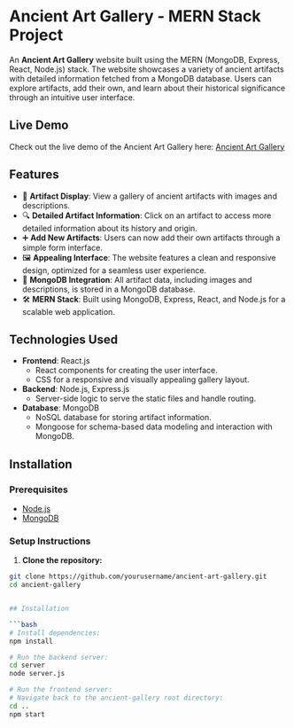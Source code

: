 # Ancient Art Gallery - MERN Stack Project

An **Ancient Art Gallery** website built using the MERN (MongoDB, Express, React, Node.js) stack. The website showcases a variety of ancient artifacts with detailed information fetched from a MongoDB database. Users can explore artifacts, add their own, and learn about their historical significance through an intuitive user interface.

## Live Demo

Check out the live demo of the Ancient Art Gallery here: [Ancient Art Gallery](https://sundar2k4.github.io/ancient-gallery/)

## Features

- 📜 **Artifact Display**: View a gallery of ancient artifacts with images and descriptions.
- 🔍 **Detailed Artifact Information**: Click on an artifact to access more detailed information about its history and origin.
- ➕ **Add New Artifacts**: Users can now add their own artifacts through a simple form interface.
- 🖼️ **Appealing Interface**: The website features a clean and responsive design, optimized for a seamless user experience.
- 💾 **MongoDB Integration**: All artifact data, including images and descriptions, is stored in a MongoDB database.
- 🛠️ **MERN Stack**: Built using MongoDB, Express, React, and Node.js for a scalable web application.

## Technologies Used

- **Frontend**: React.js
  - React components for creating the user interface.
  - CSS for a responsive and visually appealing gallery layout.
- **Backend**: Node.js, Express.js
  - Server-side logic to serve the static files and handle routing.
- **Database**: MongoDB
  - NoSQL database for storing artifact information.
  - Mongoose for schema-based data modeling and interaction with MongoDB.

## Installation

### Prerequisites

- [Node.js](https://nodejs.org/)
- [MongoDB](https://www.mongodb.com/)

### Setup Instructions

1. **Clone the repository:**

````bash
git clone https://github.com/yourusername/ancient-art-gallery.git
cd ancient-gallery


## Installation

```bash
# Install dependencies:
npm install

# Run the backend server:
cd server
node server.js

# Run the frontend server:
# Navigate back to the ancient-gallery root directory:
cd ..
npm start
````
